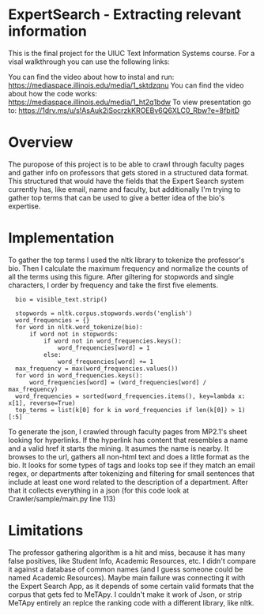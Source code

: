 # ExpertSearch - Extracting relevant information

This is the final project for the UIUC Text Information Systems course. For a visal walkthrough you can use the following links: 

You can find the video about how to instal and run: https://mediaspace.illinois.edu/media/1_sktdzqnu
You can find the video about how the code works: https://mediaspace.illinois.edu/media/1_ht2q1bdw
To view presentation go to: https://1drv.ms/u/s!AsAuk2iSocrzkKROEBv6Q6XLC0_Rbw?e=8fbitD

# Overview

The puropose of this project is to be able to crawl through faculty pages and gather info on professors that gets stored in a structured data format. This structured that would have the fields that the Expert Search system currently has, like email, name and faculty, but additionally I'm trying to gather top terms that can be used to give a better idea of the bio's expertise.

# Implementation

To gather the top terms I used the nltk library to tokenize the professor's bio. Then I calculate the maximum frequency and normalize the counts of all the terms using this figure. After giltering for stopwords and single characters, I order by frequency and take the first five elements.

      bio = visible_text.strip()

      stopwords = nltk.corpus.stopwords.words('english')
      word_frequencies = {}
      for word in nltk.word_tokenize(bio):
          if word not in stopwords:
              if word not in word_frequencies.keys():
                  word_frequencies[word] = 1
              else:
                  word_frequencies[word] += 1
      max_frequency = max(word_frequencies.values())
      for word in word_frequencies.keys():
          word_frequencies[word] = (word_frequencies[word] / max_frequency)
      word_frequencies = sorted(word_frequencies.items(), key=lambda x: x[1], reverse=True)
      top_terms = list(k[0] for k in word_frequencies if len(k[0]) > 1)[:5]
     
To generate the json, I crawled through faculty pages from MP2.1's sheet looking for hyperlinks. If the hyperlink has content that resembles a name and a valid href it starts the mining. It asumes the name is nearby. It browses to the url, gathers all non-html text and does a little format as the bio. It looks for some types of tags and looks top see if they match an email regex, or departments after tokenizing and filtering for small sentences that include at least one word related to the description of a department. After that it collects everything in a json (for this code look at Crawler/sample/main.py line 113)

# Limitations

The professor gathering algorithm is a hit and miss, because it has many false positives, like Student Info, Academic Resources, etc. I didn't compare it against a database of common names (and I guess someone could be named Academic Resources). Maybe main failure was connecting it with the Expert Search App, as it depends of some certain valid formats that the corpus that gets fed to MeTApy. I couldn't make it work of Json, or strip MeTApy entirely an replce the ranking code with a different library, like nltk.
